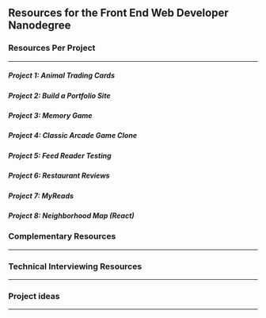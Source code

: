 ## Resources for the Front End Web Developer Nanodegree

### Resources Per Project

----

##### Project 1: Animal Trading Cards

##### Project 2: Build a Portfolio Site

##### Project 3: Memory Game

##### Project 4: Classic Arcade Game Clone

##### Project 5: Feed Reader Testing

##### Project 6: Restaurant Reviews

##### Project 7: MyReads

##### Project 8: Neighborhood Map (React)      


### Complementary Resources

----

### Technical Interviewing Resources

----

### Project ideas

----
